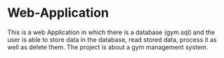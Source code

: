 # Web-Application
This is a web Application in which there is a database (gym.sql) and the user is able to
store data in the database, read stored data, process it
as well as delete them.
The project is about a gym management system.
